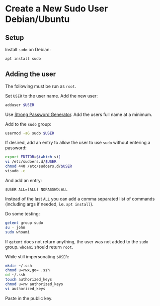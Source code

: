 # Create a New Sudo User Debian/Ubuntu

## Setup

Install `sudo` on Debian:

```sh
apt install sudo
```

## Adding the user

The following must be run as `root`.

Set `USER` to the user name.  Add the new user:

```sh
adduser $USER
```

Use [Strong Password Generator](https://strongpasswordgenerator.com/).  Add the users full name at a minimum.

Add to the `sudo` group:

```sh
usermod -aG sudo $USER
```

If desired, add an entry to allow the user to use `sudo` without entering a password:

```sh
export EDITOR=$(which vi)
vi /etc/sudoers.d/$USER
chmod 440 /etc/sudoers.d/$USER
visudo -c
```

And add an entry:

```sudo
$USER ALL=(ALL) NOPASSWD:ALL
```

Instead of the last `ALL` you can add a comma separated list of commands (including args if needed, i.e. `apt install`).

Do some testing:

```sh
getent group sudo
su - john
sudo whoami
```

If `getent` does not return anything, the user was not added to the `sudo` group.  `whoami` should return `root`.

While still impersonating `$USER`:

```bash
mkdir ~/.ssh
chmod u=rwx,go= .ssh
cd ~/.ssh
touch authorized_keys
chmod u=rw authorized_keys
vi authorized_keys
```

Paste in the public key.
